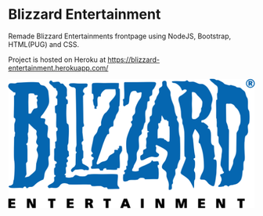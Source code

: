 # Blizzard Entertainment
Remade Blizzard Entertainments frontpage using NodeJS, Bootstrap, HTML(PUG) and CSS. 

Project is hosted on Heroku at https://blizzard-entertainment.herokuapp.com/


![Blizzard Logo](https://github.com/NumbShell/Blizzard/blob/master/public/images/Blizzard_Entertainment_Logo.png)

